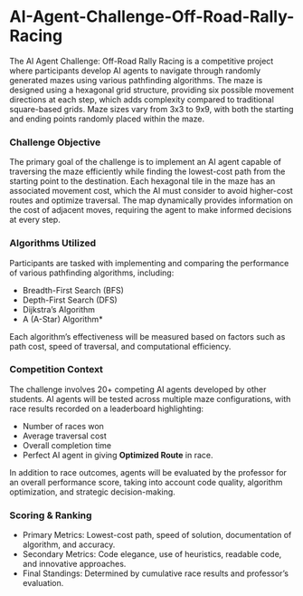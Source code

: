 # AI-Agent-Challenge-Off-Road-Rally-Racing

The AI Agent Challenge: Off-Road Rally Racing is a competitive project where participants develop AI agents to navigate through randomly generated mazes using various pathfinding algorithms. The maze is designed using a hexagonal grid structure, providing six possible movement directions at each step, which adds complexity compared to traditional square-based grids. Maze sizes vary from 3x3 to 9x9, with both the starting and ending points randomly placed within the maze.

### Challenge Objective

The primary goal of the challenge is to implement an AI agent capable of traversing the maze efficiently while finding the lowest-cost path from the starting point to the destination. Each hexagonal tile in the maze has an associated movement cost, which the AI must consider to avoid higher-cost routes and optimize traversal. The map dynamically provides information on the cost of adjacent moves, requiring the agent to make informed decisions at every step.

### Algorithms Utilized

Participants are tasked with implementing and comparing the performance of various pathfinding algorithms, including:
- Breadth-First Search (BFS)
- Depth-First Search (DFS)
- Dijkstra’s Algorithm
- A (A-Star) Algorithm*

Each algorithm’s effectiveness will be measured based on factors such as path cost, speed of traversal, and computational efficiency.

### Competition Context

The challenge involves 20+ competing AI agents developed by other students. AI agents will be tested across multiple maze configurations, with race results recorded on a leaderboard highlighting:
- Number of races won
- Average traversal cost
- Overall completion time
- Perfect AI agent in giving **Optimized Route** in race.

In addition to race outcomes, agents will be evaluated by the professor for an overall performance score, taking into account code quality, algorithm optimization, and strategic decision-making.

### Scoring & Ranking

- Primary Metrics: Lowest-cost path, speed of solution, documentation of algorithm, and accuracy.
- Secondary Metrics: Code elegance, use of heuristics, readable code, and innovative approaches.
- Final Standings: Determined by cumulative race results and professor’s evaluation.
